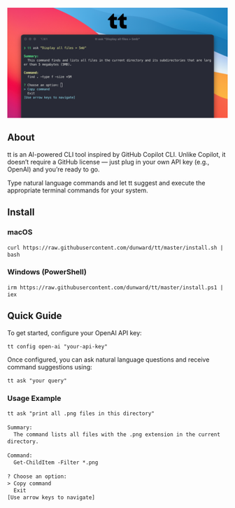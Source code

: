 ![preview](assets/preview.png)
## About
tt is an AI-powered CLI tool inspired by GitHub Copilot CLI.
Unlike Copilot, it doesn’t require a GitHub license — just plug in your own API key (e.g., OpenAI) and you’re ready to go.

Type natural language commands and let tt suggest and execute the appropriate terminal commands for your system.

## Install
### macOS
```
curl https://raw.githubusercontent.com/dunward/tt/master/install.sh | bash
```

### Windows (PowerShell)
```
irm https://raw.githubusercontent.com/dunward/tt/master/install.ps1 | iex
```

## Quick Guide
To get started, configure your OpenAI API key:
```
tt config open-ai "your-api-key"
```
Once configured, you can ask natural language questions and receive command suggestions using:
```
tt ask "your query"
```

### Usage Example
```
tt ask "print all .png files in this directory"

Summary:
  The command lists all files with the .png extension in the current directory.

Command:
  Get-ChildItem -Filter *.png

? Choose an option:
> Copy command
  Exit
[Use arrow keys to navigate]
```
